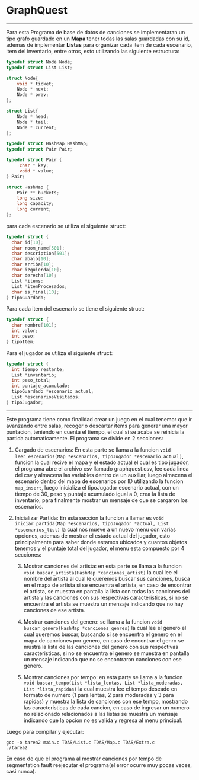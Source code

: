 GraphQuest
=====
---
Para esta Programa de base de datos de canciones se implementaran un tipo grafo guardado en un **Mapa** tener todas las salas guardadas con su id, ademas de implementar **Listas**  para organizar cada item de cada escenario, item del inventario, entre otros, esto utilizando las siguiente estructura:
````c
typedef struct Node Node;
typedef struct List List;

struct Node{
    void * ticket; 
    Node * next;
    Node * prev;
};

struct List{
    Node * head;
    Node * tail;
    Node * current;
};
````
````c
typedef struct HashMap HashMap;
typedef struct Pair Pair;

typedef struct Pair {
     char * key;
     void * value;
} Pair;

struct HashMap {
    Pair ** buckets;
    long size;
    long capacity;
    long current;
};
````
para cada escenario se utiliza el siguiente struct:
````c
typedef struct {
  char id[10];           
  char room_name[501];
  char description[501];
  char abajo[10];
  char arriba[10];
  char izquierda[10];
  char derecha[10];       
  List *items; 
  List *itemProcesados;
  char is_final[10]; 
} tipoGuardado;
````
Para cada item del escenario se tiene el siguiente struct:
````c
typedef struct {
  char nombre[101];
  int valor;
  int peso;
} tipoItem;
````
Para el jugador se utiliza el siguiente struct:
````c
typedef struct { 
  int tiempo_restante;
  List *inventario;
  int peso_total;
  int puntaje_acumulado;
  tipoGuardado *escenario_actual;
  List *escenariosVisitados;
} tipoJugador;
````
---
Este programa tiene como finalidad crear un juego en el cual tenemor que ir avanzando entre salas, recoger o descartar items para generar una mayor puntacion, teniendo en cuenta el tiempo, el cual si se acaba se reinicia la partida automaticamente. El programa se divide en 2 secciones:

1. Cargado de escenarios: En esta parte se llama a la funcion `void leer_escenarios(Map *escenarios, tipoJugador *escenario_actual)`, funcion la cual recive el mapa y el estado actual el cual es tipo jugador, el programa abre el archivo csv llamado graphquest.csv, lee cada linea del csv y almacena las variables dentro de un auxiliar, luego almacena el escenario dentro del mapa de escenarios por ID utilizando la funcion `map_insert`, luego inicializa el tipoJugador escenario actual, con un tiempo de 30, peso y puntaje acumulado igual a 0, crea la lista de inventario, para finalmente mostrar un mensaje de que se cargaron los escenarios. 

2. Inicializar Partida: En esta seccion la funcion a llamar es `void iniciar_partida(Map *escenarios, tipoJugador *actual, List *escenarios_list)` la cual nos mueve a un nuevo menu con varias opciones, ademas de mostrar el estado actual del jugador, esto principalmente para saber donde estamos ubicados y cuantos objetos tenemos y el puntaje total del jugador, el menu esta compuesto por 4 secciones:

    3. Mostrar canciones del artista: en esta parte se llama a la funcion `void buscar_artista(HashMap *canciones_artist)` la cual lee el nombre del artista al cual le queremos buscar sus canciones, busca en el mapa de artista si se encuentra el artista, en caso de encontrar el artista, se muestra en pantalla la lista con todas las canciones del artista y las canciones con sus respectivas caracteristicas, si no se encuentra el artista se muestra un mensaje indicando que no hay canciones de ese artista.
    
    4. Mostrar canciones del genero: se llama a la funcion `void buscar_genero(HashMap *canciones_genres)` la cual lee el genero el cual queremos buscar, buscando si se encuentra el genero en el mapa de canciones por genero, en caso de encontrar el genro se mustra la lista de las canciones del genero con sus respectivas caracteristicas, si no se encuentra el genero se muestra en pantalla un mensaje indicando que no se encontraron canciones con ese genero.
    
    5. Mostrar canciones por tempo: en esta parte se llama a la funcion `void buscar_tempo(List *lista_lentas, List *lista_moderadas, List *lista_rapidas)` la cual muestra lee el tempo deseado en formato de numero (1 para lentas, 2 para moderadas y 3 para rapidas) y muestra la lista de canciones con ese tempo, mostrando las caracteristicas de cada cancion, en caso de ingresar un numero no relacionado relacionados a las listas se muestra un mensaje indicando que la opcion no es valida y regresa al menu principal.
       
Luego para compilar y ejecutar:

    gcc -o tarea2 main.c TDAS/List.c TDAS/Map.c TDAS/Extra.c
    ./tarea2 

En caso de que el programa al mostrar canciones por tempo de segmentation fault reejecutar el programa(el error ocurre muy pocas veces, casi nunca).

